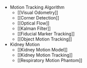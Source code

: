 - Motion Tracking Algorithm
	- [[Visual Odometry]]
	- [[Corner Detection]]
	- [[Optical Flow]]
	- [[Kalman Filter]]
	- [[Fiducial Marker Tracking]]
	- [[Object Motion Tracking]]
- Kidney Motion
	- [[Kidney Motion Model]]
	- [[Kidney Motion Tracking]]
	- [[Respiratory Motion Phantom]]
